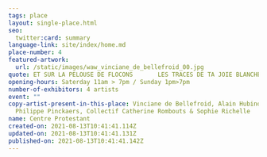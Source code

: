```yaml
---
tags: place
layout: single-place.html
seo:
  twitter:card: summary
language-link: site/index/home.md
place-number: 4
featured-artwork:
  url: /static/images/waw_vinciane_de_bellefroid_00.jpg
quote: ET SUR LA PELOUSE DE FLOCONS       LES TRACES DE TA JOIE BLANCHE
opening-hours: Saterday 11am > 7pm / Sunday 1pm>7pm
number-of-exhibitors: 4 artists
event: ""
copy-artist-present-in-this-place: Vinciane de Bellefroid, Alain Hubinont,
  Philippe Pinckaers, Collectif Catherine Rombouts & Sophie Richelle
name: Centre Protestant
created-on: 2021-08-13T10:41:41.114Z
updated-on: 2021-08-13T10:41:41.131Z
published-on: 2021-08-13T10:41:41.142Z
---
```

